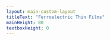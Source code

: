 ```yaml
---
layout: main-custom-layout
titleText: "Ferroelectric Thin Films"
mainHeight: 80
textboxHeight: 0
---
```


<CrossfadeImages :images="[
  '/pld-schematic/PLD-Schematic-All-m2.svg',
  '/pld-schematic/PLD-Schematic-All-m1.svg',
  '/pld-schematic/PLD-Schematic-All.svg'
]" />

